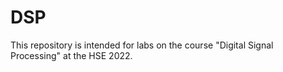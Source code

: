 # DSP
This repository is intended for labs on the course "Digital Signal Processing" at the HSE 2022.
